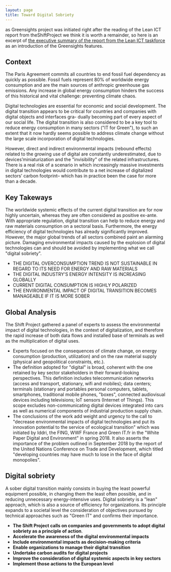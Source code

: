 ```yaml
---
layout: page
title: Toward Digital Sobriety
---
```


as Greensights project was initiated right after the reading of the Lean ICT report from theShiftProject we think it is worth a remainder, so here is an excerpt of [the executive summary of the report from the Lean ICT taskforce](https://theshiftproject.org/wp-content/uploads/2019/03/Executive-Summary_Lean-ICT-Report_EN_lowdef.pdf) as an introduction of the Greensights features.


## Context 

The Paris Agreement commits all countries to end fossil fuel dependency as quickly as possible. Fossil fuels represent 80% of worldwide energy consumption and are the main sources of anthropic greenhouse gas emissions. Any increase in global energy consumption hinders the success of this historical and vital challenge: preventing climate chaos.

Digital technologies are essential for economic and social development. The digital transition appears to be critical for countries and companies with digital objects and interfaces gra- dually becoming part of every aspect of our social life. The digital transition is also considered to be a key tool to reduce energy consumption in many sectors ("IT for Green"), to such an extent that it now hardly seems possible to address climate change without the large scale incorporation of digital technologies.

However, direct and indirect environmental impacts (rebound effects) related to the growing use of digital are constantly underestimated, due to devices’miniaturization and the "invisibility" of the related infrastructures. There is a real risk of a scenario in which increasingly massive investments in digital technologies would contribute to a net increase of digitalized sectors’ carbon footprint– which has in practice been the case for more than a decade. 

## Key Takeways

The worldwide systemic effects of the current digital transition are for now highly uncertain, whereas they are often considered as positive ex-ante. With appropriate regulation, digital transition can help to reduce energy and raw materials consumption on a sectoral basis. Furthermore, the energy efficiency of digital technologies has already significantly improved. However, the major global trends of all sectors combined paint an alarming picture. Damaging environmental impacts caused by the explosion of digital technologies can and should be avoided by implementing what we call "digital sobriety".

- THE DIGITAL OVERCONSUMPTION TREND IS NOT SUSTAINABLE IN REGARD TO ITS NEED FOR ENERGY AND RAW MATERIALS
- THE DIGITAL INDUSTRY’S ENERGY INTENSITY IS INCREASING GLOBALLY
- CURRENT DIGITAL CONSUMPTION IS HIGHLY POLARIZED
- THE ENVIRONMENTAL IMPACT OF DIGITAL TRANSITION BECOMES MANAGEABLE IF IT IS MORE SOBER


## Global Analysis
The Shift Project gathered a panel of experts to assess the environmental impact of digital technologies, in the context of digitalization, and therefore the rapid increase of both data flows and installed base of terminals as well as the multiplication of digital uses.

- Experts focused on the consequences of climate change, on energy consumption (production, utilization) and on the raw material supply (physical and geopolitical constraints, etc.).
- The definition adopted for "digital" is broad, coherent with the one retained by key sector stakeholders in their forward-looking perspectives. This definition includes telecommunication networks (access and transport, stationary, wifi and mobiles); data centers; terminals (stationary and portables personal computers, tablets, smartphones, traditional mobile phones, "boxes", connected audiovisual devices including televisions; IoT sensors (Internet of Things). This scope excludes non-communicating digital devices integrated into cars as well as numerical components of industrial production supply chain.
- The conclusions of the work add weight and urgency to the call to "decrease environmental impacts of digital technologies and put its innovation potential to the service of ecological transition" which was initiated by Iddri, the FING, WWF France and Green IT.fr in the "White Paper Digital and Environment"
in spring 2018. It also asserts the importance of the problem outlined in September 2018 by the report of the United Nations Conference on Trade and Development, which titled "developing countries may have much to lose in the face of digital monopolies".


## Digital sobriety
A sober digital transition mainly consists in buying the least powerful equipment possible, in changing them the least often possible, and in reducing unnecessary energy-intensive uses. Digital sobriety is a "lean" approach, which is also a source of efficiency for organizations. Its principle expands to a societal level the consideration of objectives pursued by technical approaches such as "Green IT" and
confirms their importance. 

- **The Shift Project calls on companies and governments to adopt digital sobriety as a principle of action**.
- **Accelerate the awareness of the digital environmental impacts**
- **Include environmental impacts as decision-making criteria**
- **Enable organizations to manage their digital transition**
- **Undertake carbon audits for digital projects**
- **Improve the consideration of digital systemic aspects in key sectors**
- **Implement those actions to the European level**
